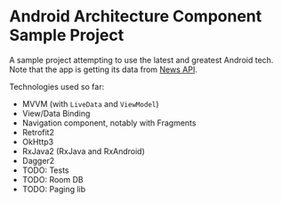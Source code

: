 # Android Architecture Component Sample Project
A sample project attempting to use the latest and greatest Android tech. Note that the app is getting its data from [News API](https://newsapi.org).

Technologies used so far:
- MVVM (with `LiveData` and `ViewModel`)
- View/Data Binding
- Navigation component, notably with Fragments
- Retrofit2
- OkHttp3
- RxJava2 (RxJava and RxAndroid)
- Dagger2
- TODO: Tests
- TODO: Room DB
- TODO: Paging lib
